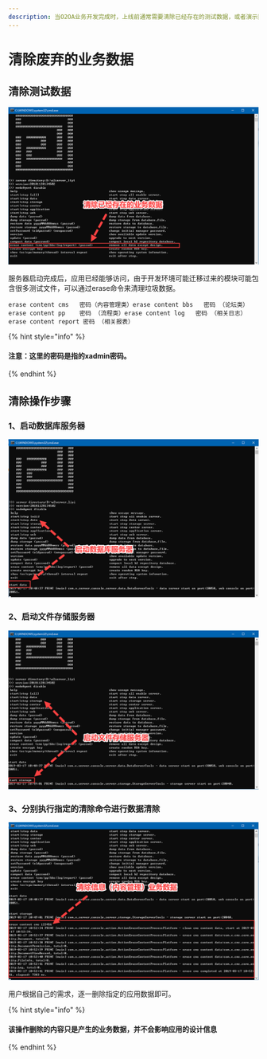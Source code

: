 ```yaml
---
description: 当O2OA业务开发完成时，上线前通常需要清除已经存在的测试数据，或者演示数据。O2OA提供命令对指定模块的业务数据进行清除。
---
```


# 清除废弃的业务数据

## 清除测试数据

![&#x6E05;&#x9664;&#x5DF2;&#x5B58;&#x5728;&#x7684;&#x4E1A;&#x52A1;&#x6570;&#x636E;](../../.gitbook/assets/1%20%289%29.png)

服务器启动完成后，应用已经能够访问，由于开发环境可能迁移过来的模块可能包含很多测试文件，可以通过erase命令来清理垃圾数据。

```text
erase content cms   密码（内容管理类）erase content bbs   密码 （论坛类）erase content pp    密码 （流程类）erase content log   密码 （相关日志）erase content report 密码 （相关报表）
```

{% hint style="info" %}
#### 注意：这里的密码是指的xadmin密码。
{% endhint %}

## 清除操作步骤

### 1、启动数据库服务器

![&#x542F;&#x52A8;&#x6570;&#x636E;&#x5E93;](../../.gitbook/assets/2%20%2813%29.png)

### 2、启动文件存储服务器

![&#x542F;&#x52A8;&#x6587;&#x4EF6;&#x5B58;&#x50A8;&#x670D;&#x52A1;&#x5668;](../../.gitbook/assets/3%20%2813%29.png)

### 3、分别执行指定的清除命令进行数据清除

![&#x6E05;&#x9664;&#x6570;&#x636E;](../../.gitbook/assets/4%20%2811%29.png)

用户根据自己的需求，逐一删除指定的应用数据即可。

{% hint style="info" %}
#### 该操作删除的内容只是产生的业务数据，并不会影响应用的设计信息
{% endhint %}

